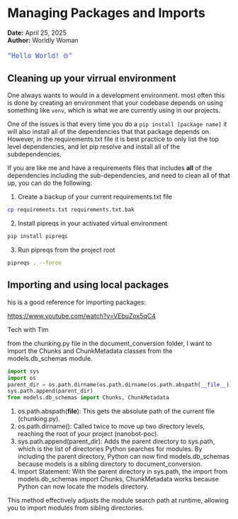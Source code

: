 # Managing Packages and Imports

**Date:** April 25, 2025  
**Author:** Worldly Woman

<pre style="color: #3f51b5; font-size: 1.1rem;"><code>"Hello World! 🌐"</code></pre>

## Cleaning up your virrual environment

One always wants to would in a development environment.  most often this is done by creating an environment that your codebase depends on using something like `venv`, which is what we are currently using in our projects.  

One of the issues is that every time you do a `pip install [package name]` it will also install all of the dependencies that that package depends on.  However, in the requirements.txt file it is best practice to only list the top level dependencies, and let pip resolve and install all of the subdependencies.  

If you are like me and have a requirements files that includes **all** of the dependencies including the sub-dependencies, and need to clean all of that up, you can do the following:

1. Create a backup of your current requirements.txt file
```bash
cp requirements.txt requirements.txt.bak
```
2. Install pipreqs in your activated virtual environment
```bash
pip install pipreqs
```
3. Run pipreqs from the project root
```bash
pipreqs . --force
```

## Importing and using local packages

his is a good reference for importing packages:

https://www.youtube.com/watch?v=VEbuZox5qC4

Tech with Tim


from the chunking.py file in the document_conversion folder, I want to import the Chunks and ChunkMetadata classes from the models.db_schemas module.

```python
import sys
import os
parent_dir = os.path.dirname(os.path.dirname(os.path.abspath(__file__)))
sys.path.append(parent_dir)
from models.db_schemas import Chunks, ChunkMetadata
```


1. os.path.abspath(__file__):
This gets the absolute path of the current file (chunking.py).
2. os.path.dirname():
Called twice to move up two directory levels, reaching the root of your project (nanobot-poc).
3. sys.path.append(parent_dir):
Adds the parent directory to sys.path, which is the list of directories Python searches for modules.
By including the parent directory, Python can now find models.db_schemas because models is a sibling directory to document_conversion.
4. Import Statement:
With the parent directory in sys.path, the import from models.db_schemas import Chunks, ChunkMetadata works because Python can now locate the models directory.


This method effectively adjusts the module search path at runtime, allowing you to import modules from sibling directories.


